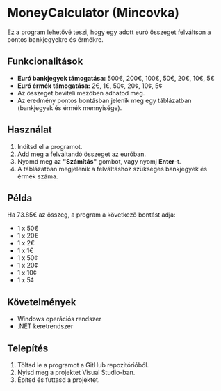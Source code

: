 # MoneyCalculator (Mincovka)

Ez a program lehetővé teszi, hogy egy adott euró összeget felváltson a pontos bankjegyekre és érmékre.

## Funkcionalitások
- **Euró bankjegyek támogatása:** 500€, 200€, 100€, 50€, 20€, 10€, 5€
- **Euró érmék támogatása:** 2€, 1€, 50¢, 20¢, 10¢, 5¢
- Az összeget beviteli mezőben adhatod meg.
- Az eredmény pontos bontásban jelenik meg egy táblázatban (bankjegyek és érmék mennyisége).

## Használat
1. Indítsd el a programot.
2. Add meg a felváltandó összeget az euróban.
3. Nyomd meg az **"Számítás"** gombot, vagy nyomj **Enter**-t.
4. A táblázatban megjelenik a felváltáshoz szükséges bankjegyek és érmék száma.

## Példa
Ha 73.85€ az összeg, a program a következő bontást adja:
- 1 x 50€
- 1 x 20€
- 1 x 2€
- 1 x 1€
- 1 x 50¢
- 1 x 20¢
- 1 x 10¢
- 1 x 5¢

## Követelmények
- Windows operációs rendszer
- .NET keretrendszer

## Telepítés
1. Töltsd le a programot a GitHub repozitórióból.
2. Nyisd meg a projektet Visual Studio-ban.
3. Építsd és futtasd a projektet.
